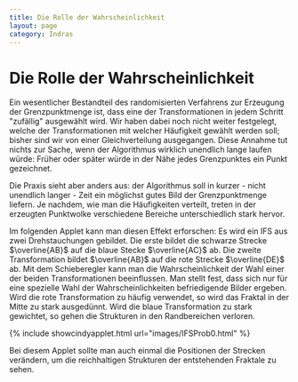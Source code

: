 ```yaml
---
title: Die Rolle der Wahrscheinlichkeit
layout: page
category: Indras
---
```


# Die Rolle der Wahrscheinlichkeit

Ein wesentlicher Bestandteil des randomisierten Verfahrens zur Erzeugung der Grenzpunktmenge ist, dass eine der Transformationen in jedem Schritt "zufällig" ausgewählt wird. Wir haben dabei noch nicht weiter festgelegt, welche der Transformationen mit welcher Häufigkeit gewählt werden soll; bisher sind wir von einer Gleichverteilung ausgegangen. Diese Annahme tut nichts zur Sache, wenn der Algorithmus wirklich unendlich lange laufen würde: Früher oder später würde in der Nähe jedes Grenzpunktes ein Punkt gezeichnet.

Die Praxis sieht aber anders aus: der Algorithmus soll in kurzer - nicht unendlich langer - Zeit ein möglichst gutes Bild der Grenzpunktmenge liefern. Je nachdem, wie man die Häufigkeiten verteilt, treten in der erzeugten Punktwolke verschiedene Bereiche unterschiedlich stark hervor.

Im folgenden Applet kann man diesen Effekt erforschen: Es wird ein IFS aus zwei Drehstauchungen gebildet. Die erste bildet die schwarze Strecke $\overline{AB}$ auf die blaue Stecke $\overline{AC}$ ab. Die zweite Transformation bildet $\overline{AB}$ auf die rote Strecke $\overline{DE}$ ab. Mit dem Schieberegler kann man die Wahrscheinlichkeit der Wahl einer der beiden Transformationen beeinflussen. Man stellt fest, dass sich nur für eine spezielle Wahl der Wahrscheinlichkeiten befriedigende Bilder ergeben. Wird die rote Transformation zu häufig verwendet, so wird das Fraktal in der Mitte zu stark ausgedünnt. Wird die blaue Transformation zu stark gewichtet, so gehen die Strukturen in den Randbereichen verloren.

{% include showcindyapplet.html url="images/IFSProb0.html" %}


Bei diesem Applet sollte man auch einmal die Positionen der Strecken verändern, um die reichhaltigen Strukturen der entstehenden Fraktale zu sehen.
